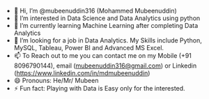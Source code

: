 - 👋 Hi, I’m @mubeenuddin316 (Mohammed Mubeenuddin)
- 👀 I’m interested in Data Science and Data Analytics using python
- 🌱 I’m currently learning Machine Learning after completing Data Analytics
- 💞️ I’m looking for a job in Data Analytics. My Skills include Python, MySQL, Tableau, Power BI and Advanced MS Excel.
- 📫 To Reach out to me you can contact me on my Mobile (+91 8096790144), email (mubeenuddin316@gmail.com) or Linkedin (https://www.linkedin.com/in/mdmubeenuddin)
- 😄 Pronouns: He/Mr/ Mubeen
- ⚡ Fun fact: Playing with Data is Easy only for the interested.

<!---
mubeenuddin316/mubeenuddin316 is a ✨ special ✨ repository because its `README.md` (this file) appears on your GitHub profile.
You can click the Preview link to take a look at your changes.
--->
